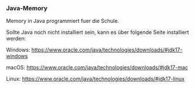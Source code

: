 ### Java-Memory
Memory in Java programmiert fuer die Schule.

Sollte Java noch nicht installiert sein, kann es über
folgende Seite installiert werden:

Windows:    https://www.oracle.com/java/technologies/downloads/#jdk17-windows

macOS:      https://www.oracle.com/java/technologies/downloads/#jdk17-mac

Linux:      https://www.oracle.com/java/technologies/downloads/#jdk17-linux
